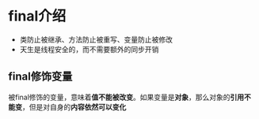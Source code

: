 # final介绍
- 类防止被继承、方法防止被重写、变量防止被修改
- 天生是线程安全的，而不需要额外的同步开销

## final修饰变量
被final修饰的变量，意味着**值不能被改变**。如果变量是**对象**，那么对象的**引用不能变**，但是对自身的**内容依然可以变化**

